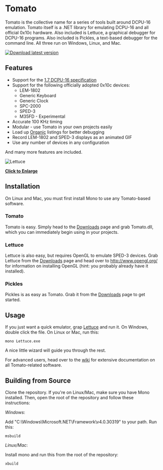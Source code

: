 # Tomato

Tomato is the collective name for a series of tools built around DCPU-16 emulation. Tomato
itself is a .NET library for emulating DCPU-16 and all official 0x10c hardware. Also included
is Lettuce, a graphical debugger for DCPU-16 programs. Also included is Pickles, a text-based
debugger for the command line. All three run on Windows, Linux, and Mac.

[![Download latest version](http://i.imgur.com/cMhpN.png)](https://github.com/SirCmpwn/Tomato/downloads)

## Features

* Support for the [1.7 DCPU-16 specification](http://pastebin.com/raw.php?i=Q4JvQvnM)
* Support for the following officially adopted 0x10c devices:
  * LEM-1802
  * Generic Keyboard
  * Generic Clock
  * SPC-2000
  * SPED-3
  * M35FD - Experimental
* Accurate 100 KHz timing
* Modular - use Tomato in your own projects easily
* Load up [Organic](https://github.com/SirCmpwn/Organic) listings for better debugging
* Record LEM-1802 and SPED-3 displays as an animated GIF
* Use any number of devices in any configuration

And many more features are included.

![Lettuce](http://i.imgur.com/rIGZ2.png)

**[Click to Enlarge](http://i.imgur.com/rIGZ2.png)**

## Installation

On Linux and Mac, you must first install Mono to use any Tomato-based software.

### Tomato

Tomato is easy. Simply head to the [Downloads](https://github.com/SirCmpwn/Tomato/downloads)
page and grab Tomato.dll, which you can immediately begin using in your projects.

### Lettuce

Lettuce is also easy, but requires OpenGL to emulate SPED-3 devices. Grab Lettuce from the
[Downloads](https://github.com/SirCmpwn/Tomato/downloads) page and head over to
http://www.opengl.org/ for information on installing OpenGL (hint: you probably already have
it installed).

### Pickles

Pickles is as easy as Tomato. Grab it from the
[Downloads](https://github.com/SirCmpwn/Tomato/downloads) page to get started.

## Usage

If you just want a quick emulator, grap [Lettuce](https://github.com/SirCmpwn/Tomato/downloads)
and run it. On Windows, double click the file. On Linux or Mac, run this:

    mono Lettuce.exe

A nice little wizard will guide you through the rest.

For advanced users, head over to the [wiki](https://github.com/SirCmpwn/Tomato/wiki) for
extensive documentation on all Tomato-related software.

## Building from Source

Clone the repository. If you're on Linux/Mac, make sure you have Mono installed. Then, open
the root of the repository and follow these instructions:

*Windows*:

Add "C:\Windows\Microsoft.NET\Framework\v4.0.30319" to your path. Run this:

    msbuild

*Linux/Mac*:

Install mono and run this from the root of the repository:

    xbuild